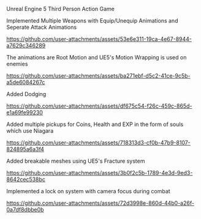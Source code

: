 Unreal Engine 5 Third Person Action Game 


Implemented Multiple Weapons with Equip/Unequip Animations and Seperate Attack Animations

https://github.com/user-attachments/assets/53e6e311-19ca-4e67-8944-a7629c346289


The animations are Root Motion and UE5's Motion Wrapping is used on enemies

https://github.com/user-attachments/assets/ba271ebf-d5c2-41ce-9c5b-a5de6084267c


Added Dodging

https://github.com/user-attachments/assets/df675c54-f26c-459c-865d-e1a69fe99230


Added multiple pickups for Coins, Health and EXP in the form of souls which use Niagara 

https://github.com/user-attachments/assets/718313d3-cf0b-47b9-8107-824895a6a3f4


Added breakable meshes using UE5's Fracture system

https://github.com/user-attachments/assets/3b0f2c5b-1789-4e3d-9ed3-8642cec538bc


Implemented a lock on system with camera focus during combat

https://github.com/user-attachments/assets/72d3998e-860d-44b0-a26f-0a7df8dbbe0b

